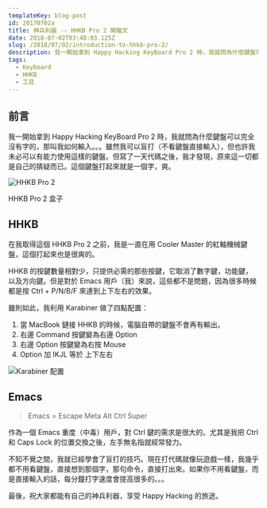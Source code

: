 ```yaml
---
templateKey: blog-post
id: 20170702a
title: 神兵利器 -- HHKB Pro 2 開箱文
date: 2018-07-02T03:48:03.125Z
slug: /2018/07/02/introduction-to-hhkb-pro-2/
description: 我一開始拿到 Happy Hacking KeyBoard Pro 2 時，我就問為什麼鍵盤可以完全沒有字的，那叫我如何輸入。。。雖然我可以盲打（不看鍵盤直接輸入），但也許我未必可以有能力使用這樣的鍵盤。但寫了一天代碼之後，我才發現，原來這一切都是自己的猜疑而已。這個鍵盤打起來就是一個字，爽。
tags:
  - Keyboard
  - HHKB
  - 工具
---
```


## 前言

我一開始拿到 Happy Hacking KeyBoard Pro 2 時，我就問為什麼鍵盤可以完全沒有字的，那叫我如何輸入。。。雖然我可以盲打（不看鍵盤直接輸入），但也許我未必可以有能力使用這樣的鍵盤。但寫了一天代碼之後，我才發現，原來這一切都是自己的猜疑而已。這個鍵盤打起來就是一個字，爽。

![HHKB Pro 2][2]

HHKB Pro 2 盒子

## HHKB

在我取得這個 HHKB Pro 2 之前，我是一直在用 Cooler Master 的紅軸機械鍵盤，這個打起來也是很爽的。

HHKB 的按鍵數量相對少，只提供必需的那些按鍵，它取消了數字鍵，功能鍵，以及方向鍵。但是對於 Emacs 用戶（我）來說，這些都不是問題，因為很多時候都是按 Ctrl + P/N/B/F 來達到上下左右的效果。

雖則如此，我利用 Karabiner 做了四點配置：

1. 當 MacBook 鏈接 HHKB 的時候，電腦自帶的鍵盤不會再有輸出。
1. 右邊 Command 按鍵變為右邊 Option
1. 右邊 Option 按鍵變為右按 Mouse
1. Option 加 IKJL 等於 上下左右

![Karabiner 配置][3]

## Emacs

> Emacs = Escape Meta Alt Ctrl Super

作為一個 Emacs 重度（中毒）用戶，對 Ctrl 鍵的需求是很大的。尤其是我把 Ctrl 和 Caps Lock 的位置交換之後，左手無名指就經常發力。

不知不覺之間，我就已經學會了盲打的技巧。現在打代碼就像玩遊戲一樣，我幾乎都不用看鍵盤，直接想到那個字，那句命令，直接打出來。如果你不用看鍵盤，而是直接輸入的話，每分鐘打字速度會提高很多的。。。

最後，祝大家都能有自己的神兵利器，享受 Happy Hacking 的旅途。

[1]: https://i.imgur.com/AVN6eaJ.jpg
[2]: https://i.imgur.com/AbKpx2P.jpg
[3]: https://i.imgur.com/aDZMqim.png

